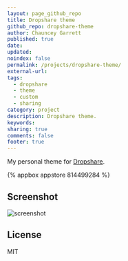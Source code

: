 ```yaml
---
layout: page_github_repo
title: Dropshare theme
github_repo: dropshare-theme
author: Chauncey Garrett
published: true
date:
updated:
noindex: false
permalink: /projects/dropshare-theme/
external-url:
tags:
  - dropshare
  - theme
  - custom
  - sharing
category: project
description: Dropshare theme.
keywords:
sharing: true
comments: false
footer: true
---
```



My personal theme for [Dropshare](https://itunes.apple.com/app/dropshare/id814499284?ls=1&mt=12&at=10lKXh).

{% appbox appstore 814499284 %}

## Screenshot
![screenshot](screenshot.png)

## License
MIT

